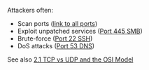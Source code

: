 Attackers often:

- Scan ports ([link to all ports](../6%20Top%2025%20Ports%20-%20Detailed%20Explanations%20and%20Best%20Practices))  
- Exploit unpatched services ([Port 445 SMB](../6.4%20DNS%20and%20NetBIOS%20Ports/Port%20445%20SMB.md))  
- Brute-force ([Port 22 SSH](../6.2%20File%20Transfer%20and%20Remote%20Access%20Ports/Port%2022%20SSH.md))  
- DoS attacks ([Port 53 DNS](../6.4%20DNS%20and%20NetBIOS%20Ports/Port%2053%20DNS.md))

See also [2.1 TCP vs UDP and the OSI Model](2.1%20TCP%20vs%20UDP%20and%20the%20OSI%20Model.md)
